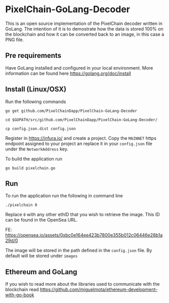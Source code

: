 # PixelChain-GoLang-Decoder

This is an open source implementation of the PixelChain decoder written in GoLang. The intention of it is to demostrate how the data is stored 100% on the blockchain and how it can be converted back to an image, in this case a PNG file.

## Pre requirements

Have GoLang installed and configured in your local environment. More information can be found here https://golang.org/doc/install

## Install (Linux/OSX)

Run the following commands

`go get github.com/PixelChainDapp/PixelChain-GoLang-Decoder`

`cd $GOPATH/src/github.com/PixelChainDapp/PixelChain-GoLang-Decoder/`

`cp config.json.dist config.json`

Register in https://infura.io/ and create a project. Copy the `MAINNET` https endpoint assigned to your project an replace it in your `config.json` file under the `NetworkAddress` key.

To build the application run

`go build pixelchain.go`

## Run

To run the application run the following in command line

`./pixelchain 0`

Replace `0` with any other ethID that you wish to retrieve the image. This ID can be found in the OpenSea URL. 

FE: https://opensea.io/assets/0xbc0e164ee423b7800e355b012c06446e28b1a29d/0

The image will be stored in the path defined in the `config.json` file. By default will be stored under `images`

## Ethereum and GoLang

If you wish to read more about the libraries used to communicate with the blockchain read https://github.com/miguelmota/ethereum-development-with-go-book
